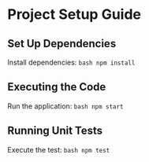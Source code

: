 # Project Setup Guide

## Set Up Dependencies
Install dependencies:
    ```bash
    npm install
    ```

## Executing the Code
Run the application:
    ```bash
    npm start
    ```

## Running Unit Tests
Execute the test:
    ```bash
    npm test
    ```

